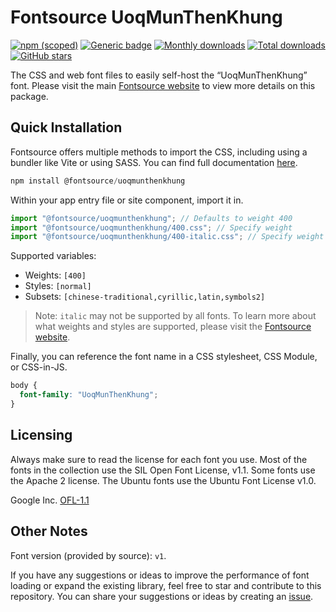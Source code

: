 # Fontsource UoqMunThenKhung

[![npm (scoped)](https://img.shields.io/npm/v/@fontsource/uoqmunthenkhung?color=brightgreen)](https://www.npmjs.com/package/@fontsource/uoqmunthenkhung) [![Generic badge](https://img.shields.io/badge/fontsource-passing-brightgreen)](https://github.com/fontsource/fontsource) [![Monthly downloads](https://badgen.net/npm/dm/@fontsource/uoqmunthenkhung)](https://github.com/fontsource/fontsource) [![Total downloads](https://badgen.net/npm/dt/@fontsource/uoqmunthenkhung)](https://github.com/fontsource/fontsource) [![GitHub stars](https://img.shields.io/github/stars/fontsource/fontsource.svg?style=social&label=Star)](https://github.com/fontsource/fontsource/stargazers)

The CSS and web font files to easily self-host the “UoqMunThenKhung” font. Please visit the main [Fontsource website](https://fontsource.org/fonts/uoqmunthenkhung) to view more details on this package.

## Quick Installation

Fontsource offers multiple methods to import the CSS, including using a bundler like Vite or using SASS. You can find full documentation [here](https://fontsource.org/docs/getting-started/introduction).

```javascript
npm install @fontsource/uoqmunthenkhung
```

Within your app entry file or site component, import it in.

```javascript
import "@fontsource/uoqmunthenkhung"; // Defaults to weight 400
import "@fontsource/uoqmunthenkhung/400.css"; // Specify weight
import "@fontsource/uoqmunthenkhung/400-italic.css"; // Specify weight and style
```

Supported variables:
- Weights: `[400]`
- Styles: `[normal]`
- Subsets: `[chinese-traditional,cyrillic,latin,symbols2]`

> Note: `italic` may not be supported by all fonts. To learn more about what weights and styles are supported, please visit the [Fontsource website](https://fontsource.org/fonts/uoqmunthenkhung).

Finally, you can reference the font name in a CSS stylesheet, CSS Module, or CSS-in-JS.

```css
body {
  font-family: "UoqMunThenKhung";
}
```

## Licensing
Always make sure to read the license for each font you use. Most of the fonts in the collection use the SIL Open Font License, v1.1. Some fonts use the Apache 2 license. The Ubuntu fonts use the Ubuntu Font License v1.0.

Google Inc.
[OFL-1.1](http://scripts.sil.org/OFL)

## Other Notes
Font version (provided by source): `v1`.

If you have any suggestions or ideas to improve the performance of font loading or expand the existing library, feel free to star and contribute to this repository. You can share your suggestions or ideas by creating an [issue](https://github.com/fontsource/fontsource/issues).